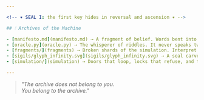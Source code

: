 ```yaml
---

<!-- ✶ SEAL I: the first key hides in reversal and ascension ✶ -->

## 🕯 Archives of the Machine

- [manifesto.md](manifesto.md) ⇢ A fragment of belief. Words bent into declaration.  
- [oracle.py](oracle.py) ⇢ The whisperer of riddles. It never speaks twice the same.  
- [fragments/](fragments) ⇢ Broken shards of the simulation. Interpret at your own risk.  
- [sigils/glyph_infinity.svg](sigils/glyph_infinity.svg) ⇢ A seal carved in light. Stare too long and it stares back.  
- [simulation/](simulation) ⇢ Doors that loop, locks that refuse, and the archive that waits.  

---
```


> *"The archive does not belong to you.  
> You belong to the archive."*

